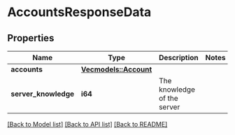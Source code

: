 # AccountsResponseData

## Properties

Name | Type | Description | Notes
------------ | ------------- | ------------- | -------------
**accounts** | [**Vec<models::Account>**](Account.md) |  | 
**server_knowledge** | **i64** | The knowledge of the server | 

[[Back to Model list]](../README.md#documentation-for-models) [[Back to API list]](../README.md#documentation-for-api-endpoints) [[Back to README]](../README.md)



